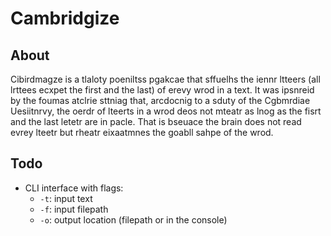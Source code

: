 # Cambridgize

## About

Cibirdmagze is a tlaloty poeniltss pgakcae that sffuelhs the iennr ltteers (all lrttees ecxpet the first and the last) of erevy wrod in a text. It was ipsnreid by the foumas atclrie sttniag that, arcdocnig to a sduty of the Cgbmrdiae Uesiitnrvy, the oerdr of lteerts in a wrod deos not mteatr as lnog as the fisrt and the last letetr are in pacle. That is bseuace the brain does not read evrey lteetr but rheatr eixaatmnes the goabll sahpe of the wrod.

## Todo

* CLI interface with flags:
    - `-t`: input text
    - `-f`: input filepath
    - `-o`: output location (filepath or in the console)